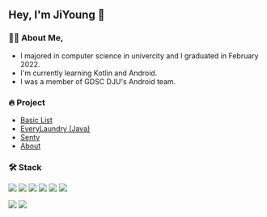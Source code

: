 ## Hey, I'm JiYoung 👋 
  
### 🙋‍♀️ About Me,
- I majored in computer science in univercity and I graduated in February 2022.  
- I'm currently learning Kotlin and Android.  
- I was a member of GDSC DJU's Android team.  
 
### 🔥 Project  
- [Basic List](https://github.com/w36495/BasicList)
- [EveryLaundry (Java)](https://github.com/w36495/EveryLaundry-java)
- [Senty](https://github.com/w36495/Senty)
- [About](https://github.com/w36495/about)

### 🛠 Stack  
<img src="https://img.shields.io/badge/Java-007396??style=for-the-badge&logo=Java&logoColor=white"/></a>
<img src="https://img.shields.io/badge/Kotlin-7F52FF??style=flat-square&logo=Kotlin&logoColor=white"/></a>
<img src="https://img.shields.io/badge/C-A8B9CC??style=flat-square&logo=C&logoColor=white"/></a>
<img src="https://img.shields.io/badge/PHP-777BB4??style=flat-square&logo=PHP&logoColor=white"/></a>
<img src="https://img.shields.io/badge/HTML5-E34F26??style=flat-square&logo=HTML5&logoColor=white"/></a>
<img src="https://img.shields.io/badge/CSS3-1572B6??style=flat-square&logo=CSS3&logoColor=white"/></a>

<img src="https://img.shields.io/badge/MySQL-4479A1??style=flat-square&logo=MySQL&logoColor=white"/></a>
<img src="https://img.shields.io/badge/Android-3DDC84??style=flat-square&logo=Android&logoColor=white"/></a>
